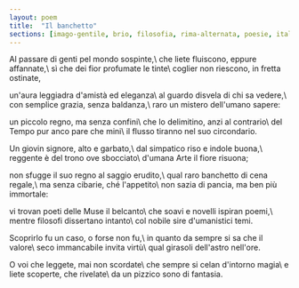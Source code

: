 ```yaml
---
layout: poem
title:  "Il banchetto"
sections: [imago-gentile, brio, filosofia, rima-alternata, poesie, italiano]
---
```


Al passare di genti pel mondo sospinte,\\
che liete fluiscono, eppure affannate,\\
sì che dei fior profumate le tinte\\
coglier non riescono, in fretta ostinate,

un'aura leggiadra d'amistà ed eleganza\\
al guardo disvela di chi sa vedere,\\
con semplice grazia, senza baldanza,\\
raro un mistero dell'umano sapere:

un piccolo regno, ma senza confini\\
che lo delimitino, anzi al contrario\\
del Tempo pur anco pare che mini\\
il flusso tiranno nel suo circondario.

Un giovin signore, alto e garbato,\\
dal simpatico riso e indole buona,\\
reggente è del trono ove sbocciato\\
d'umana Arte il fiore risuona;

non sfugge il suo regno al saggio erudito,\\
qual raro banchetto di cena regale,\\
ma senza cibarie, ché l'appetito\\
non sazia di pancia, ma ben più immortale:

vi trovan poeti delle Muse il belcanto\\
che soavi e novelli ispiran poemi,\\
mentre filosofi dissertano intanto\\
col nobile sire d'umanistici temi.

Scoprirlo fu un caso, o forse non fu,\\
in quanto da sempre si sa che il valore\\
seco immancabile invita virtù\\
qual girasoli dell'astro nell'ore.

O voi che leggete, mai non scordate\\
che sempre si celan d'intorno magia\\
e liete scoperte, che rivelate\\
da un pizzico sono di fantasia.
